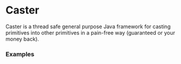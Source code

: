 # Caster
Caster is a thread safe general purpose Java framework for casting primitives into other primitives in a pain-free way (guaranteed or your money back).

### Examples
